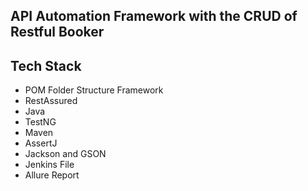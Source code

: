 
## API Automation Framework with the CRUD of Restful Booker

## Tech Stack

- POM Folder Structure Framework
- RestAssured
- Java
- TestNG 
- Maven
- AssertJ
- Jackson and GSON
- Jenkins File
- Allure Report 